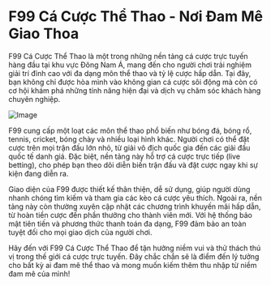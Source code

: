 # F99 Cá Cược Thể Thao - Nơi Đam Mê Giao Thoa

F99 Cá Cược Thể Thao là một trong những nền tảng cá cược trực tuyến hàng đầu tại khu vực Đông Nam Á, mang đến cho người chơi trải nghiệm giải trí đỉnh cao với đa dạng môn thể thao và tỷ lệ cược hấp dẫn. Tại đây, bạn không chỉ được hòa mình vào không gian cá cược sôi động mà còn có cơ hội khám phá những tính năng hiện đại và dịch vụ chăm sóc khách hàng chuyên nghiệp.

![Image](https://github.com/user-attachments/assets/bd51ea9f-0666-407b-a7a7-98ead6de688c)

F99 cung cấp một loạt các môn thể thao phổ biến như bóng đá, bóng rổ, tennis, cricket, bóng chày và nhiều loại hình khác. Người chơi có thể đặt cược trên mọi trận đấu lớn nhỏ, từ giải vô địch quốc gia đến các giải đấu quốc tế danh giá. Đặc biệt, nền tảng này hỗ trợ cá cược trực tiếp (live betting), cho phép bạn theo dõi diễn biến trận đấu và đặt cược ngay khi sự kiện đang diễn ra.

Giao diện của F99 được thiết kế thân thiện, dễ sử dụng, giúp người dùng nhanh chóng tìm kiếm và tham gia các kèo cá cược yêu thích. Ngoài ra, nền tảng này còn thường xuyên cập nhật các chương trình khuyến mãi hấp dẫn, từ hoàn tiền cược đến phần thưởng cho thành viên mới. Với hệ thống bảo mật tiên tiến và phương thức thanh toán đa dạng, F99 đảm bảo an toàn tuyệt đối cho mọi giao dịch của người chơi.

Hãy đến với F99 Cá Cược Thể Thao để tận hưởng niềm vui và thử thách thú vị trong thế giới cá cược trực tuyến. Đây chắc chắn sẽ là điểm đến lý tưởng cho bất kỳ ai đam mê thể thao và mong muốn kiếm thêm thu nhập từ niềm đam mê của mình!